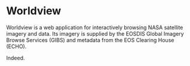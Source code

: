Worldview
=========

Worldview is a web application for interactively browsing NASA satellite 
imagery and data. Its imagery is supplied by the EOSDIS Global Imagery Browse 
Services (GIBS) and metadata from the EOS Clearing House (ECHO).

Indeed.
